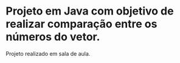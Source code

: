 # Projeto em Java com objetivo de realizar comparação entre os números do vetor.
Projeto realizado em sala de aula.
